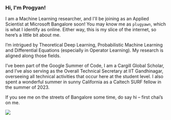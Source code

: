 ### Hi, I'm Progyan!

I am a Machine Learning researcher, and I'll be joining as an Applied Scientist at Microsoft Bangalore soon! You may know me as `plugyawn`, which is what I identify as online. Either way, this is my slice of the internet, so here’s a little bit about me.

I’m intrigued by Theoretical Deep Learning, Probabilistic Machine Learning and Differential Equations (especially in Operator Learning). My research is aligned along those fields.

I’ve been part of the Google Summer of Code, I am a Cargill Global Scholar, and I’ve also serving as the Overall Technical Secretary at IIT Gandhinagar, overseeing all technical activities that occur here at the student level. I also spent a wonderful summer in sunny California as a Caltech SURF fellow in the summer of 2023.

If you see me on the streets of Bangalore some time, do say hi – first chai’s on me.

![](https://komarev.com/ghpvc/?username=plugyawn)
